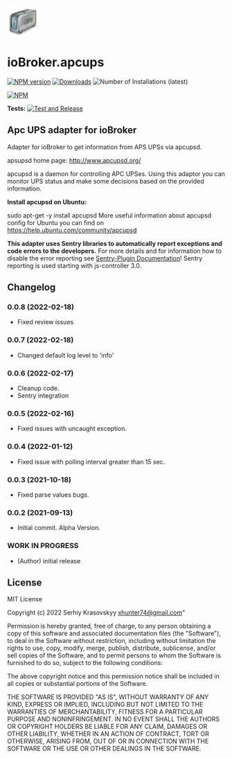 ![Logo](admin/ups.png)
# ioBroker.apcups

[![NPM version](https://img.shields.io/npm/v/iobroker.apcups.svg)](https://www.npmjs.com/package/iobroker.apcups)
[![Downloads](https://img.shields.io/npm/dm/iobroker.apcups.svg)](https://www.npmjs.com/package/iobroker.apcups)
![Number of Installations (latest)](https://iobroker.live/badges/apcups-installed.svg)

[![NPM](https://nodei.co/npm/iobroker.apcups.png?downloads=true)](https://nodei.co/npm/iobroker.apcups/)

**Tests:** [![Test and Release](https://github.com/xhunter74/ioBroker.apcups/actions/workflows/main.yml/badge.svg)](https://github.com/xhunter74/ioBroker.apcups/actions/workflows/main.yml)

## Apc UPS adapter for ioBroker

Adapter for ioBroker to get information from APS UPSs via apcupsd.

apsupsd home page: http://www.apcupsd.org/

apcupsd is a daemon for controlling APC UPSes. Using this adaptor you can monitor UPS status and make some decisions based on the provided information.

**Install apcupsd on Ubuntu:**

sudo apt-get -y install apcupsd
More useful information about apcupsd config for Ubuntu you can find on https://help.ubuntu.com/community/apcupsd

**This adapter uses Sentry libraries to automatically report exceptions and code errors to the developers.** For more details and for information how to disable the error reporting see [Sentry-Plugin Documentation](https://github.com/ioBroker/plugin-sentry#plugin-sentry)! Sentry reporting is used starting with js-controller 3.0.
## Changelog

### 0.0.8 (2022-02-18)
 - Fixed review issues
### 0.0.7 (2022-02-18)
 - Changed default log level to 'info'
### 0.0.6 (2022-02-17)
 - Cleanup code.
 - Sentry integration
### 0.0.5 (2022-02-16)
 - Fixed issues with uncaught exception.
### 0.0.4 (2022-01-12)
 - Fixed issue with polling interval greater than 15 sec.
### 0.0.3 (2021-10-18)
 - Fixed parse values bugs.
### 0.0.2 (2021-09-13)
 - Initial commit. Alpha Version. 

### **WORK IN PROGRESS**
* (Author) initial release

## License
MIT License

Copyright (c) 2022 Serhiy Krasovskyy xhunter74@gmail.com"

Permission is hereby granted, free of charge, to any person obtaining a copy
of this software and associated documentation files (the "Software"), to deal
in the Software without restriction, including without limitation the rights
to use, copy, modify, merge, publish, distribute, sublicense, and/or sell
copies of the Software, and to permit persons to whom the Software is
furnished to do so, subject to the following conditions:

The above copyright notice and this permission notice shall be included in all
copies or substantial portions of the Software.

THE SOFTWARE IS PROVIDED "AS IS", WITHOUT WARRANTY OF ANY KIND, EXPRESS OR
IMPLIED, INCLUDING BUT NOT LIMITED TO THE WARRANTIES OF MERCHANTABILITY,
FITNESS FOR A PARTICULAR PURPOSE AND NONINFRINGEMENT. IN NO EVENT SHALL THE
AUTHORS OR COPYRIGHT HOLDERS BE LIABLE FOR ANY CLAIM, DAMAGES OR OTHER
LIABILITY, WHETHER IN AN ACTION OF CONTRACT, TORT OR OTHERWISE, ARISING FROM,
OUT OF OR IN CONNECTION WITH THE SOFTWARE OR THE USE OR OTHER DEALINGS IN THE
SOFTWARE.